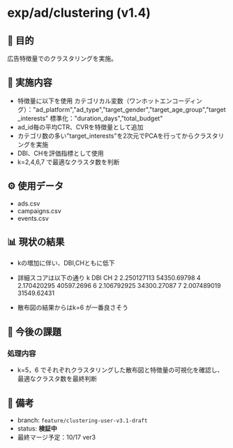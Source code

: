 # exp/ad/clustering (v1.4)

## 🧭 目的
広告特徴量でのクラスタリングを実施。

## 🔄 実施内容
- 特徴量に以下を使用
カテゴリカル変数（ワンホットエンコーディング）："ad_platform","ad_type","target_gender","target_age_group","target_interests"
標準化："duration_days","total_budget"
- ad_id毎の平均CTR、CVRを特徴量として追加
- カテゴリ数の多い"target_interests"を2次元でPCAを行ってからクラスタリングを実施
- DBI、CHを評価指標として使用
- k=2,4,6,7 で最適なクラスタ数を判断


## ⚙️ 使用データ
- ads.csv
- campaigns.csv
- events.csv

## 📊 現状の結果
- kの増加に伴い、DBI,CHともに低下
- 詳細スコアは以下の通り
k	DBI	CH
2	2.250127113	54350.69798
4	2.170420295	40597.2696
6	2.106792925	34300.27087
7	2.007489019	31549.62431

- 散布図の結果からはk=6 が一番良さそう

## 🚧 今後の課題
### 処理内容
- k=5，6 でそれぞれクラスタリングした散布図と特徴量の可視化を確認し、最適なクラスタ数を最終判断

## 📝 備考
- branch: `feature/clustering-user-v3.1-draft`
- status: **検証中**
- 最終マージ予定：10/17 ver3